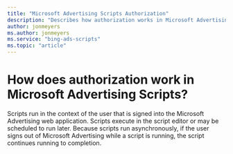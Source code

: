 ```yaml
---
title: "Microsoft Advertising Scripts Authorization"
description: "Describes how authorization works in Microsoft Advertising Scripts."
author: jonmeyers
ms.author: jonmeyers
ms.service: "bing-ads-scripts"
ms.topic: "article"
---
```


# How does authorization work in Microsoft Advertising Scripts?

Scripts run in the context of the user that is signed into the Microsoft Advertising web application. Scripts execute in the script editor or may be scheduled to run later. Because scripts run asynchronously, if the user signs out of Microsoft Advertising while a script is running, the script continues running to completion.


